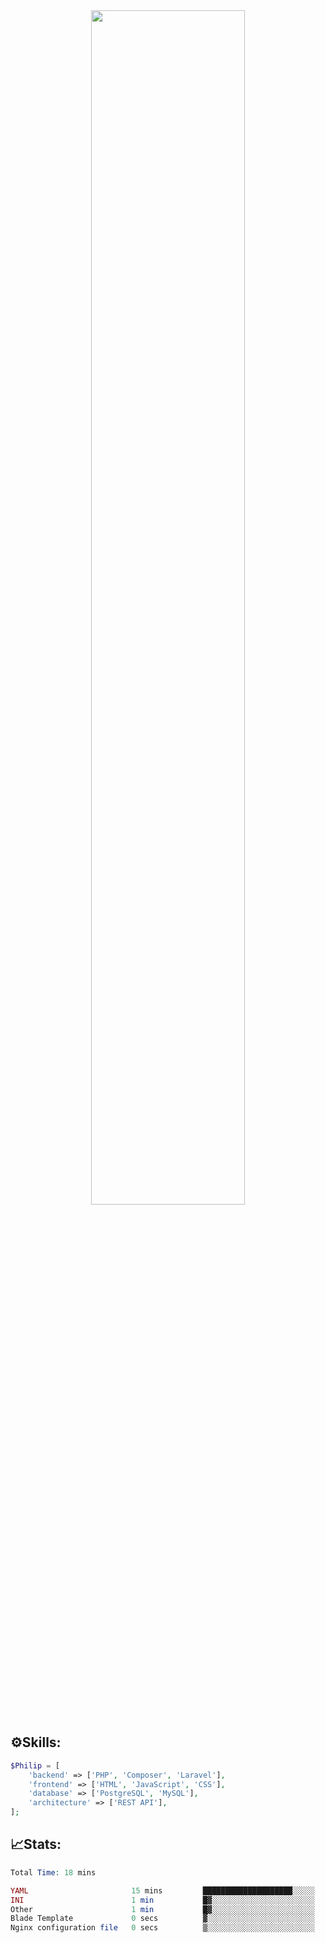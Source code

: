 <div align="center">
<img src="https://readme-typing-svg.demolab.com?font=Inconsolata&weight=500&size=50&duration=4000&pause=300&color=A7A459&center=true&vCenter=true&multiline=true&repeat=false&random=false&width=1300&height=140&lines=Hello,+Привет;I'm+Philip+a+beginner+backend+developer+in+php" width="70%" />
</div>

## ⚙️Skills:
```php
$Philip = [
    'backend' => ['PHP', 'Composer', 'Laravel'],
    'frontend' => ['HTML', 'JavaScript', 'CSS'],
    'database' => ['PostgreSQL', 'MySQL'],
    'architecture' => ['REST API'],
];
```
## 📈Stats:
<!--START_SECTION:waka-->

```PHP
Total Time: 18 mins

YAML                       15 mins         ████████████████████░░░░░   80.02 %
INI                        1 min           █▓░░░░░░░░░░░░░░░░░░░░░░░   06.72 %
Other                      1 min           █▓░░░░░░░░░░░░░░░░░░░░░░░   06.65 %
Blade Template             0 secs          ▓░░░░░░░░░░░░░░░░░░░░░░░░   02.59 %
Nginx configuration file   0 secs          ▒░░░░░░░░░░░░░░░░░░░░░░░░   01.47 %
```

<!--END_SECTION:waka-->

